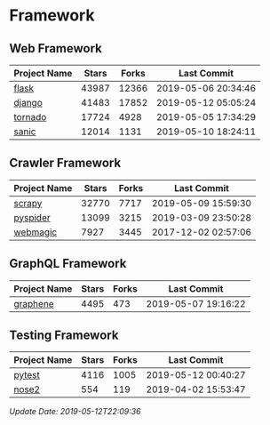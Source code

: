 # Framework

## Web Framework

| Project Name | Stars | Forks | Last Commit |
| ------------ | ----- | ----- | ----------- |
| [flask](https://github.com/pallets/flask) | 43987 | 12366 | 2019-05-06 20:34:46 |
| [django](https://github.com/django/django) | 41483 | 17852 | 2019-05-12 05:05:24 |
| [tornado](https://github.com/tornadoweb/tornado) | 17724 | 4928 | 2019-05-05 17:34:29 |
| [sanic](https://github.com/huge-success/sanic) | 12014 | 1131 | 2019-05-10 18:24:11 |

## Crawler Framework

| Project Name | Stars | Forks | Last Commit |
| ------------ | ----- | ----- | ----------- |
| [scrapy](https://github.com/scrapy/scrapy) | 32770 | 7717 | 2019-05-09 15:59:30 |
| [pyspider](https://github.com/binux/pyspider) | 13099 | 3215 | 2019-03-09 23:50:28 |
| [webmagic](https://github.com/code4craft/webmagic) | 7927 | 3445 | 2017-12-02 02:57:06 |

## GraphQL Framework

| Project Name | Stars | Forks | Last Commit |
| ------------ | ----- | ----- | ----------- |
| [graphene](https://github.com/graphql-python/graphene) | 4495 | 473 | 2019-05-07 19:16:22 |

## Testing Framework

| Project Name | Stars | Forks | Last Commit |
| ------------ | ----- | ----- | ----------- |
| [pytest](https://github.com/pytest-dev/pytest) | 4116 | 1005 | 2019-05-12 00:40:27 |
| [nose2](https://github.com/nose-devs/nose2) | 554 | 119 | 2019-04-02 15:53:47 |

*Update Date: 2019-05-12T22:09:36*